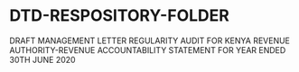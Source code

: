 # DTD-RESPOSITORY-FOLDER
DRAFT MANAGEMENT LETTER REGULARITY AUDIT FOR KENYA REVENUE AUTHORITY-REVENUE ACCOUNTABILITY STATEMENT FOR YEAR ENDED 30TH JUNE 2020
